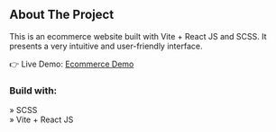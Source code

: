 <h2>About The Project</h2>

<p>This is an ecommerce website built with Vite + React JS and SCSS. It presents a very intuitive and user-friendly interface.</p>

👉 Live Demo: <a href='https://butikk-ecommerce.vercel.app'>Ecommerce Demo</a>

<h3>Build with:</h3>

» SCSS <br>
» Vite + React JS
